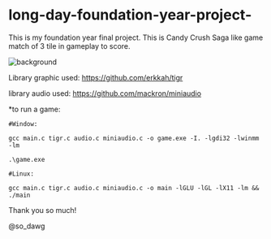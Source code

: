 # long-day-foundation-year-project-
This is my foundation year final project. This is Candy Crush Saga like game match of 3 tile in gameplay to score.

![background](https://github.com/user-attachments/assets/a322728f-f2af-482b-b5a8-e4538bd7238d)



Library graphic used: https://github.com/erkkah/tigr

library audio used: https://github.com/mackron/miniaudio


*to run a game:

    #Window:
    
    gcc main.c tigr.c audio.c miniaudio.c -o game.exe -I. -lgdi32 -lwinmm -lm 
    
    .\game.exe
  
    #Linux:
    
    gcc main.c tigr.c audio.c miniaudio.c -o main -lGLU -lGL -lX11 -lm && ./main

Thank you so much!

@so_dawg
